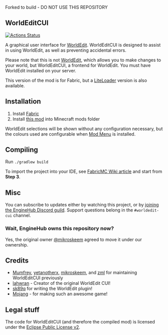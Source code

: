 Forked to build - DO NOT USE THIS REPOSITORY
<!-- modrinth_exclude.start -->
WorldEditCUI
------------

[![Actions Status](https://github.com/EngineHub/WorldEditCUI/actions/workflows/build.yml/badge.svg)](https://github.com/EngineHub/WorldEditCUI/actions/workflows/build.yml)
<!-- modrinth_exclude.end -->

A graphical user interface for [WorldEdit]. WorldEditCUI is designed
to assist in using WorldEdit, as well as preventing accidental errors.

Please note that this is not [WorldEdit], which allows you to make changes
to your world, but WorldEditCUI, a frontend for WorldEdit. You must have
WorldEdit installed on your server.

This version of the mod is for Fabric, but a [LiteLoader](https://www.curseforge.com/minecraft/mc-mods/worldeditcui) version is also available.
 
Installation
------------

1. Install [Fabric](https://fabricmc.net/use)
2. Install [this mod](https://modrinth.com/mod/worldedit-cui) into Minecraft mods folder

WorldEdit selections will be shown without any configuration necessary, but the colours used are configurable when [Mod Menu](https://modrinth.com/mod/modmenu) is installed.

<!-- modrinth_exclude.start -->
Compiling
---------

Run `./gradlew build`

To import the project into your IDE, see [FabricMC Wiki article](https://fabricmc.net/wiki/tutorial:setup) and start from **Step 3**.

<!-- modrinth_exclude.end -->
Misc
----

You can subscribe to updates either by watching this project, or by [joining the EngineHub Discord guild](https://discord.gg/enginehub). Support questions
belong in the `#worldedit-cui` channel.

<!-- modrinth_exclude.start -->
### Wait, EngineHub owns this repository now?
Yes, the original owner [@mikroskeem](https://github.com/mikroskeem) agreed to move it under our ownership.
<!-- modrinth_exclude.end -->

Credits
-------

 * [Mumfrey](https://github.com/Mumfrey), [yetanotherx](https://github.com/yetanotherx), [mikroskeem](https://github.com/mikroskeem), and [zml](https://github.com/zml2008) for maintaining WorldEditCUI previously
 * [lahwran](https://github.com/lahwran) - Creator of the original WorldEdit CUI!
 * [sk89q](http://sk89q.com) for writing the WorldEdit plugin!
 * [Mojang](http://mojang.com) - for making such an awesome game!

Legal stuff
-----------

The code for WorldEditCUI (and therefore the compiled mod) is licensed under the [Eclipse Public License v2].

[WorldEdit]: https://enginehub.org/worldedit/
[Eclipse Public License v2]: https://www.eclipse.org/legal/epl-2.0/

